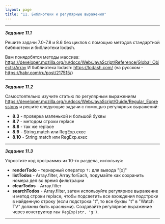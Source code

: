 ```yaml
---
layout: page
title: "11. Библиотеки и регулярные выражения"
---
```


---

_**Задание 11.1**_

Решите задачи 7.0-7.8 и 8.6 без циклов с помощью методов стандартной библиотеки и библиотеки lodash.

Вам понядобятся методы массива: https://developer.mozilla.org/ru/docs/Web/JavaScript/Reference/Global_Objects/Array
И библиотека lodash: https://lodash.com/ (на русском - https://habr.com/ru/post/217515/)

---

_**Задание 11.2**_

Самостоятельно изучите статью по регулярным выражениям https://developer.mozilla.org/ru/docs/Web/JavaScript/Guide/Regular_Expressions и решите следующие задачи с помощью регулярных выражений:

- **8.3** - проверка маленькой и большой буквы
- **8.7** - методом строки replace
- **8.8** - так же replace
- **8.9** - String.match или RegExp.exec
- **8.10** - String.match или RegExp.exec

---

_**Задание 11.3**_

Упростите код программы из 10-го раздела, используя:

- **renderTodo** - тернарный оператор `?:` для вывода "[x]"
- **listTodos** - Array.filter, Array.forEach, подумайте как сохранить номера дел во время фильтрации
- **clearTodos** - Array.filter
- **searchTodos** - Array.filter, затем используйте регулярное выражение и метод строки replace, чтобы подсветить все вхождения подстроки в найденную строку (если подстрока "t", то все буквы "t" в "Watch TV" должны быть красными). Создавайте регулярное выражение через конструктор `new RegExp(str, 'g')`.

---
